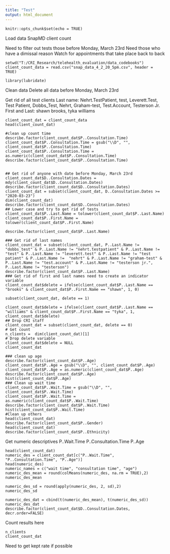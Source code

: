 ```yaml
---
title: "Test"
output: html_document
---
```


```{r setup, include=FALSE}
knitr::opts_chunk$set(echo = TRUE)
```

Load data SnapMD client count

Need to filter out tests 
those before Monday, March 23rd
Need those who have a dimissal reason
Watch for appointments that take place back to back

```{r}
setwd("T:/CRI_Research/telehealth_evaluation/data_codebooks")
client_count_data = read.csv("snap_data_4_2_20_5pm.csv", header = TRUE)

library(lubridate)
```
Clean data
Delete all data before Monday, March 23rd

Get rid of all test clients
Last name: Nehrt.TestPatient, test, Leverett.Test, Test Patient, Dobbs_Test, Nehrt, Graham-test, Test.Account, Testerson Jr.
First and Last: shawn brooks, tyka williams


```{r}
client_count_dat = client_count_data
head(client_count_dat)

#clean up count time
describe.factor(client_count_dat$P..Consultation.Time)
client_count_dat$P..Consultation.Time = gsub("\\D", "", client_count_dat$P..Consultation.Time)
client_count_dat$P..Consultation.Time = as.numeric(client_count_dat$P..Consultation.Time)
describe.factor(client_count_dat$P..Consultation.Time)


## Get rid of anyone with date before Monday, March 23rd
client_count_dat$D..Consultation.Dates = mdy(client_count_dat$D..Consultation.Dates)
describe.factor(client_count_dat$D..Consultation.Dates)
client_count_dat = subset(client_count_dat, D..Consultation.Dates >= "2020-03-23")
dim(client_count_dat)
describe.factor(client_count_dat$D..Consultation.Dates)
## Lower case and try to get rid of tests
client_count_dat$P..Last.Name = tolower(client_count_dat$P..Last.Name)
client_count_dat$P..First.Name = tolower(client_count_dat$P..First.Name)

describe.factor(client_count_dat$P..Last.Name)

### Get rid of last names
client_count_dat = subset(client_count_dat, P..Last.Name != "dobbs_test" & P..Last.Name != "nehrt.testpatient" & P..Last.Name != "test" & P..Last.Name != "leverett.test" & P..Last.Name != "test patient" & P..Last.Name !=  "nehrt" & P..Last.Name != "graham-test" & P..Last.Name != "test.account" & P..Last.Name != "testerson jr.", P..Last.Name != "testerson")
describe.factor(client_count_dat$P..Last.Name)
### Get rid of first and last names need to create an indicator variable
client_count_dat$delete = ifelse(client_count_dat$P..Last.Name == "brooks" & client_count_dat$P..First.Name == "shawn", 1, 0)

subset(client_count_dat, delete == 1)

client_count_dat$delete = ifelse(client_count_dat$P..Last.Name == "williams" & client_count_dat$P..First.Name == "tyka", 1, client_count_dat$delete)
## Drop CRI staff
client_count_dat = subset(client_count_dat, delete == 0)
# Get count
n_clients =  dim(client_count_dat)[1]
# Drop delete variable
client_count_dat$delete = NULL
client_count_dat

### clean up age
describe.factor(client_count_dat$P..Age)
client_count_dat$P..Age = gsub("\\D", "", client_count_dat$P..Age)
client_count_dat$P..Age = as.numeric(client_count_dat$P..Age)
describe.factor(client_count_dat$P..Age)
hist(client_count_dat$P..Age)
### Clean up wait time
client_count_dat$P..Wait.Time = gsub("\\D", "", client_count_dat$P..Wait.Time)
client_count_dat$P..Wait.Time = as.numeric(client_count_dat$P..Wait.Time)
describe.factor(client_count_dat$P..Wait.Time)
hist(client_count_dat$P..Wait.Time)
#Clean up others
head(client_count_dat)
describe.factor(client_count_dat$P..Gender)
head(client_count_dat)
describe.factor(client_count_dat$P..Ethnicity)

```
Get numeric descriptives
P..Wait.Time
P..Consultation.Time
P..Age
```{r}
head(client_count_dat)
numeric_des = client_count_dat[c("P..Wait.Time", "P..Consultation.Time", "P..Age")]
head(numeric_des)
numeric_names = c("wait time", "consultation time", "age")
numeric_des_mean = round(colMeans(numeric_des, na.rm = TRUE),2)
numeric_des_mean

numeric_des_sd = round(apply(numeric_des, 2, sd),2)
numeric_des_sd

numeric_des_dat = cbind(t(numeric_des_mean), t(numeric_des_sd))
numeric_des_dat
describe.factor(client_count_dat$D..Consultation.Dates, decr.order=FALSE)

```



Count results here
```{r}
n_clients
client_count_dat
```
Need to get kept rate if possible
